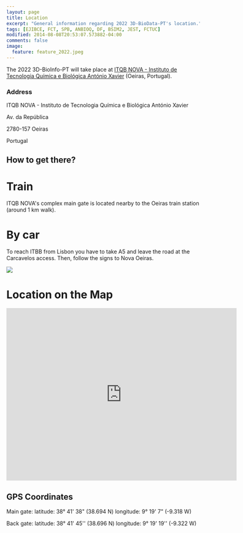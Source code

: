 ```yaml
---
layout: page
title: Location
excerpt: "General information regarding 2022 3D-BioData-PT's location."
tags: [EJIBCE, FCT, SPB, ANBIOQ, DF, BSIM2, JEST, FCTUC]
modified: 2014-08-08T20:53:07.573882-04:00
comments: false
image:
  feature: feature_2022.jpeg
---
```

The 2022 3D-BioInfo-PT will take place at [ITQB NOVA - Instituto de Tecnologia Química e Biológica António Xavier](https://www.itqb.unl.pt/) (Oeiras, Portugal).

### Address
ITQB NOVA - Instituto de Tecnologia Química e Biológica António Xavier

Av. da República

2780-157 Oeiras

Portugal

## How to get there?

# Train

ITQB NOVA's complex main gate is located nearby to the Oeiras train station (around 1 km walk).  

# By car

To reach ITBB from Lisbon you have to take A5 and leave the road at the Carcavelos access. Then, follow the signs to Nova Oeiras.

<img src="https://www.itqb.unl.pt/contacts/mapa.jpg">

# Location on the Map
<iframe src="https://maps.google.com/maps?q=ITQB%20NOVA&t=&z=13&ie=UTF8&iwloc=&output=embed" width="600" height="450" style="border:0;" allowfullscreen="" loading="lazy"></iframe>

## GPS Coordinates
Main gate:
latitude: 38° 41' 38" (38.694 N) 
longitude: 9° 19' 7" (-9.318 W) 

Back gate:
latitude: 38° 41' 45'' (38.696 N)
longitude: 9° 19' 19'' (-9.322 W)
